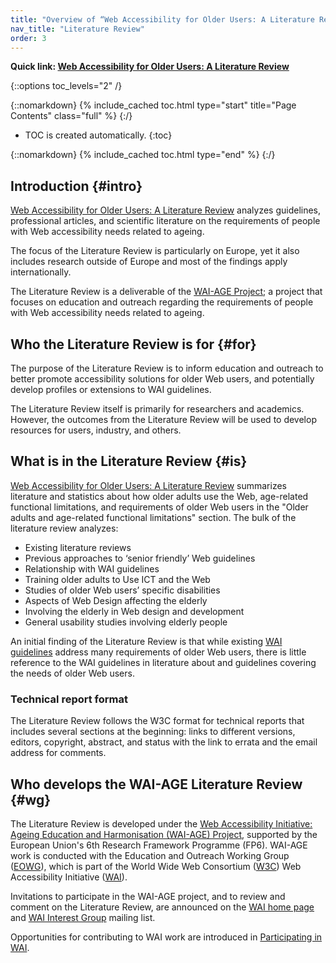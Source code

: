 ```yaml
---
title: "Overview of “Web Accessibility for Older Users: A Literature Review”"
nav_title: "Literature Review"
order: 3
---
```


**Quick link: [Web Accessibility for Older Users: A Literature
Review](http://www.w3.org/TR/wai-age-literature/)**

{::options toc_levels="2" /}

{::nomarkdown}
{% include_cached toc.html type="start" title="Page Contents" class="full" %}
{:/}

-   TOC is created automatically.
{:toc}

{::nomarkdown}
{% include_cached toc.html type="end" %}
{:/}

Introduction {#intro}
----------------------

[Web Accessibility for Older Users: A Literature
Review](http://www.w3.org/TR/wai-age-literature/) analyzes guidelines,
professional articles, and scientific literature on the requirements of
people with Web accessibility needs related to ageing.

The focus of the Literature Review is particularly on Europe, yet it
also includes research outside of Europe and most of the findings apply
internationally.

The Literature Review is a deliverable of the [WAI-AGE
Project](http://www.w3.org/WAI/WAI-AGE/); a project that focuses on
education and outreach regarding the requirements of people with Web
accessibility needs related to ageing.

Who the Literature Review is for {#for}
----------------------------------------

The purpose of the Literature Review is to inform education and outreach
to better promote accessibility solutions for older Web users, and
potentially develop profiles or extensions to WAI guidelines.

The Literature Review itself is primarily for researchers and academics.
However, the outcomes from the Literature Review will be used to develop
resources for users, industry, and others.

What is in the Literature Review {#is}
---------------------------------------

[Web Accessibility for Older Users: A Literature
Review](http://www.w3.org/TR/wai-age-literature/) summarizes literature
and statistics about how older adults use the Web, age-related
functional limitations, and requirements of older Web users in the
"Older adults and age-related functional limitations" section. The bulk
of the literature review analyzes:

-   Existing literature reviews
-   Previous approaches to ‘senior friendly’ Web guidelines
-   Relationship with WAI guidelines
-   Training older adults to Use ICT and the Web
-   Studies of older Web users’ specific disabilities
-   Aspects of Web Design affecting the elderly
-   Involving the elderly in Web design and development
-   General usability studies involving elderly people

An initial finding of the Literature Review is that while existing [WAI
guidelines](http://www.w3.org/WAI/guid-tech.html) address many
requirements of older Web users, there is little reference to the WAI
guidelines in literature about and guidelines covering the needs of
older Web users.

### Technical report format

The Literature Review follows the W3C format for technical reports that
includes several sections at the beginning: links to different versions,
editors, copyright, abstract, and status with the link to errata and the
email address for comments.

Who develops the WAI-AGE Literature Review {#wg}
-------------------------------------------------

The Literature Review is developed under the [Web Accessibility
Initiative: Ageing Education and Harmonisation (WAI-AGE)
Project](http://www.w3.org/WAI/WAI-AGE/), supported by the European
Union's 6th Research Framework Programme (FP6). WAI-AGE work is
conducted with the Education and Outreach Working Group
([EOWG](/WAI/EO/)), which is part of the World Wide Web Consortium
([W3C](http://www.w3.org/)) Web Accessibility Initiative
([WAI](http://www.w3.org/WAI/)).

Invitations to participate in the WAI-AGE project, and to review and
comment on the Literature Review, are announced on the [WAI home
page](http://www.w3.org/WAI/) and [WAI Interest
Group](http://www.w3.org/WAI/IG/) mailing list.

Opportunities for contributing to WAI work are introduced in
[Participating in WAI](http://www.w3.org/WAI/participation).